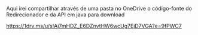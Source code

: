 Aqui irei compartilhar através de uma pasta no OneDrive o código-fonte do Redirecionador e da API em java para download

https://1drv.ms/u/s!Aj7mHDZ_E6DZnvtHW6wcUg7EjD7VGA?e=9fPWC7
